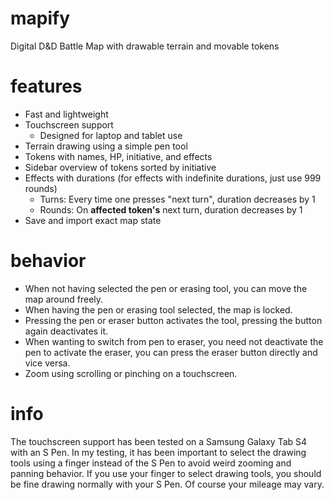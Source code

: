 # mapify
Digital D&amp;D Battle Map with drawable terrain and movable tokens

# features
- Fast and lightweight
- Touchscreen support
  - Designed for laptop and tablet use
- Terrain drawing using a simple pen tool
- Tokens with names, HP, initiative, and effects
- Sidebar overview of tokens sorted by initiative
- Effects with durations (for effects with indefinite durations, just use 999 rounds)
  - Turns: Every time one presses "next turn", duration decreases by 1
  - Rounds: On **affected token's** next turn, duration decreases by 1
- Save and import exact map state

# behavior
- When not having selected the pen or erasing tool, you can move the map around freely.
- When having the pen or erasing tool selected, the map is locked.
- Pressing the pen or eraser button activates the tool, pressing the button again deactivates it.
- When wanting to switch from pen to eraser, you need not deactivate the pen to activate the eraser, you can press the eraser button directly and vice versa.
- Zoom using scrolling or pinching on a touchscreen.

# info
The touchscreen support has been tested on a Samsung Galaxy Tab S4 with an S Pen. In my testing, it has been important to select the drawing tools using a finger instead of the S Pen to avoid weird zooming and panning behavior. If you use your finger to select drawing tools, you should be fine drawing normally with your S Pen. Of course your mileage may vary.
